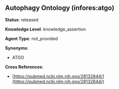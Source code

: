 [//]: # (DO NOT MANUALLY EDIT THIS FILE. IT IS GENERATED FROM A TEMPLATE.)

## Autophagy Ontology (infores:atgo)

**Status**: released
  
**Knowledge Level**: knowledge_assertion
  
**Agent Type**: not_provided

**Synonyms**:

- ATGO

**Cross References**:

- [https://pubmed.ncbi.nlm.nih.gov/28132844/](https://pubmed.ncbi.nlm.nih.gov/28132844/)

